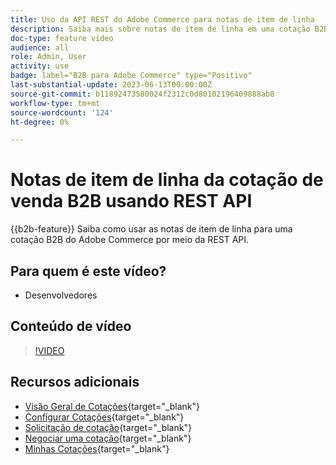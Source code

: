 ```yaml
---
title: Uso da API REST do Adobe Commerce para notas de item de linha
description: Saiba mais sobre notas de item de linha em uma cotação B2B no Adobe Commerce usando a REST API
doc-type: feature video
audience: all
role: Admin, User
activity: use
badge: label="B2B para Adobe Commerce" type="Positivo"
last-substantial-update: 2023-06-13T00:00:00Z
source-git-commit: b11892473580024f2312c0d80102196409888ab8
workflow-type: tm+mt
source-wordcount: '124'
ht-degree: 0%

---
```


# Notas de item de linha da cotação de venda B2B usando REST API

{{b2b-feature}}
Saiba como usar as notas de item de linha para uma cotação B2B do Adobe Commerce por meio da REST API.

## Para quem é este vídeo?

- Desenvolvedores

## Conteúdo de vídeo

>[!VIDEO](https://video.tv.adobe.com/v/3420418?learn=on)

## Recursos adicionais

- [Visão Geral de Cotações](https://experienceleague.adobe.com/docs/commerce-admin/b2b/quotes/quotes.html){target="_blank"}
- [Configurar Cotações](https://experienceleague.adobe.com/docs/commerce-admin/b2b/quotes/configure-quotes.html){target="_blank"}
- [Solicitação de cotação](https://experienceleague.adobe.com/docs/commerce-admin/b2b/quotes/quote-request.html){target="_blank"}
- [Negociar uma cotação](https://experienceleague.adobe.com/docs/commerce-admin/b2b/quotes/quote-price-negotiation.html){target="_blank"}
- [Minhas Cotações](https://experienceleague.adobe.com/docs/commerce-admin/b2b/quotes/account-dashboard-my-quotes.html){target="_blank"}

